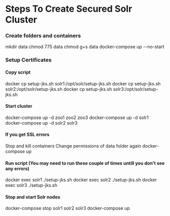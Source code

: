 
# Steps To Create Secured Solr Cluster

### Create folders and containers
mkdir data
chmod 775 data
chmod g+s data
docker-compose up --no-start


### Setup Certificates

#### Copy script
docker cp setup-jks.sh solr1:/opt/solr/setup-jks.sh
docker cp setup-jks.sh solr2:/opt/solr/setup-jks.sh
docker cp setup-jks.sh solr3:/opt/solr/setup-jks.sh

#### Start cluster
docker-compose up -d zoo1 zoo2 zoo3
docker-compose up -d solr1
docker-compose up -d solr2 solr3

#### If you get SSL errors
Stop and kill containers
Change permissions of data folder again
docker-compose up

#### Run script (You may need to run these couple of times untill you don't see any errors)
docker exec solr1 ./setup-jks.sh
docker exec solr2 ./setup-jks.sh
docker exec solr3 ./setup-jks.sh

#### Stop and start Solr nodes
docker-compose stop solr1 solr2 solr3
docker-compose up